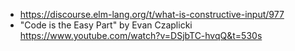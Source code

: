 - https://discourse.elm-lang.org/t/what-is-constructive-input/977
- "Code is the Easy Part" by Evan Czaplicki https://www.youtube.com/watch?v=DSjbTC-hvqQ&t=530s